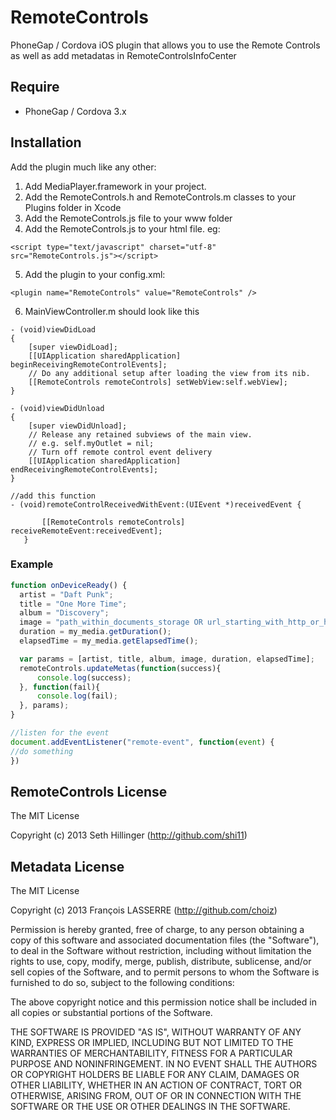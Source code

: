 RemoteControls
==========

PhoneGap / Cordova iOS plugin that allows you to use the Remote Controls as well as add metadatas in RemoteControlsInfoCenter

Require
-------
- PhoneGap / Cordova 3.x

Installation
------------

Add the plugin much like any other:

1. Add MediaPlayer.framework in your project.
2. Add the RemoteControls.h and RemoteControls.m classes to your Plugins folder in Xcode
3. Add the RemoteControls.js file to your www folder
4. Add the RemoteControls.js to your html file. eg:

`<script type="text/javascript" charset="utf-8" src="RemoteControls.js"></script>`

5. Add the plugin to your config.xml:

`<plugin name="RemoteControls" value="RemoteControls" />`

6. MainViewController.m should look like this

```
- (void)viewDidLoad
{
    [super viewDidLoad];
    [[UIApplication sharedApplication] beginReceivingRemoteControlEvents];
    // Do any additional setup after loading the view from its nib.
    [[RemoteControls remoteControls] setWebView:self.webView];
}

- (void)viewDidUnload
{
    [super viewDidUnload];
    // Release any retained subviews of the main view.
    // e.g. self.myOutlet = nil;
    // Turn off remote control event delivery
    [[UIApplication sharedApplication] endReceivingRemoteControlEvents];
}

//add this function
- (void)remoteControlReceivedWithEvent:(UIEvent *)receivedEvent {

       [[RemoteControls remoteControls] receiveRemoteEvent:receivedEvent];
   }
```

### Example
```javascript
function onDeviceReady() {
  artist = "Daft Punk";
  title = "One More Time";
  album = "Discovery";
  image = "path_within_documents_storage OR url_starting_with_http_or_https";
  duration = my_media.getDuration();
  elapsedTime = my_media.getElapsedTime();

  var params = [artist, title, album, image, duration, elapsedTime];
  remoteControls.updateMetas(function(success){
      console.log(success);
  }, function(fail){
      console.log(fail);
  }, params);
}

//listen for the event
document.addEventListener("remote-event", function(event) {
//do something
})

```

## RemoteControls License

The MIT License

Copyright (c) 2013 Seth Hillinger (http://github.com/shi11)

## Metadata License

The MIT License

Copyright (c) 2013 François LASSERRE (http://github.com/choiz)

Permission is hereby granted, free of charge, to any person obtaining a copy of this software and associated documentation files (the "Software"), to deal in the Software without restriction, including without limitation the rights to use, copy, modify, merge, publish, distribute, sublicense, and/or sell copies of the Software, and to permit persons to whom the Software is furnished to do so, subject to the following conditions:

The above copyright notice and this permission notice shall be included in all copies or substantial portions of the Software.

THE SOFTWARE IS PROVIDED "AS IS", WITHOUT WARRANTY OF ANY KIND, EXPRESS OR IMPLIED, INCLUDING BUT NOT LIMITED TO THE WARRANTIES OF MERCHANTABILITY, FITNESS FOR A PARTICULAR PURPOSE AND NONINFRINGEMENT. IN NO EVENT SHALL THE AUTHORS OR COPYRIGHT HOLDERS BE LIABLE FOR ANY CLAIM, DAMAGES OR OTHER LIABILITY, WHETHER IN AN ACTION OF CONTRACT, TORT OR OTHERWISE, ARISING FROM, OUT OF OR IN CONNECTION WITH THE SOFTWARE OR THE USE OR OTHER DEALINGS IN THE SOFTWARE.
